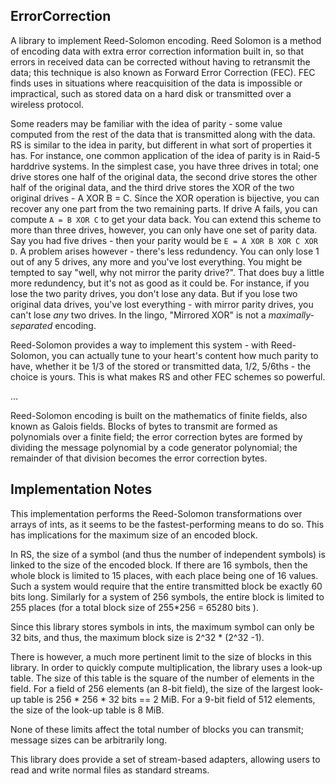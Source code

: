 ## ErrorCorrection

A library to implement Reed-Solomon encoding. Reed Solomon is a method of encoding data with extra
error correction information built in, so that errors in received data can be corrected without having
to retransmit the data; this technique is also known as Forward Error Correction (FEC). FEC finds uses
in situations where reacquisition of the data is impossible or impractical, such as stored data on a 
hard disk or transmitted over a wireless protocol.

Some readers may be familiar with the idea of parity - some value computed from the rest of the data that
is transmitted along with the data. RS is similar to the idea in parity, but different in what sort of 
properties it has. For instance, one common application of the idea of parity is in Raid-5 harddrive 
systems. In the simplest case, you have three drives in total; one drive stores one half of the original 
data, the second drive stores the other half of the original data, and the third drive stores the XOR
of the two original drives - A XOR B = C. Since the XOR operation is bijective, you can recover any one 
part from the two remaining parts. If drive A fails, you can compute `A = B XOR C` to get your data back.
You can extend this scheme to more than three drives, however, you can only have one set of parity data.
Say you had five drives - then your parity would be `E = A XOR B XOR C XOR D`. A problem arises 
however - there's less redundency. You can only lose 1 out of any 5 drives, any more and you've lost everything.
You might be tempted to say "well, why not mirror the parity drive?". That does buy a little more redundency, but
it's not as good as it could be. For instance, if you lose the two parity drives, you don't lose any data. 
But if you lose two original data drives, you've lost everything - with mirror parity drives, you can't lose
*any* two drives. In the lingo, "Mirrored XOR" is not a *maximally-separated* encoding.

Reed-Solomon provides a way to implement this system - with Reed-Solomon, you can actually tune to your 
heart's content how much parity to have, whether it be 1/3 of the stored or transmitted data, 1/2, 5/6ths - 
the choice is yours. This is what makes RS and other FEC schemes so powerful.

...

Reed-Solomon encoding is built on the mathematics of finite fields, also known as Galois fields. 
Blocks of bytes to transmit are formed as polynomials over a finite field; the error correction bytes
are formed by dividing the message polynomial by a code generator polynomial; the remainder of that division
becomes the error correction bytes.

## Implementation Notes

This implementation performs the Reed-Solomon transformations over arrays of ints, as it seems to be the 
fastest-performing means to do so. This has implications for the maximum size of an encoded block. 

In RS, the size of a symbol (and thus the number of independent symbols) is linked to the size of the 
encoded block. If there are 16 symbols, then the whole block is limited to 15 places, with each place
being one of 16 values. Such a system would require that the entire transmitted block be exactly 60 
bits long. Similarly for a system of 256 symbols, the entire block is limited to 255 places (for a total
block size of 255*256 = 65280 bits ).

Since this library stores symbols in ints, the maximum symbol can only be 32 bits, and thus, the maximum
block size is 2^32 * (2^32 -1).

There is however, a much more pertinent limit to the size of blocks in this library. In order to quickly
compute multiplication, the library uses a look-up table. The size of this table is the square of the 
number of elements in the field. For a field of 256 elements (an 8-bit field), the size of the largest 
look-up table is 256 * 256 * 32 bits == 2 MiB. For a 9-bit field of 512 elements, the size of the look-up
table is 8 MiB.

None of these limits affect the total number of blocks you can transmit; message sizes can be arbitrarily long.

This library does provide a set of stream-based adapters, allowing users to read and write normal files as 
standard streams. 

